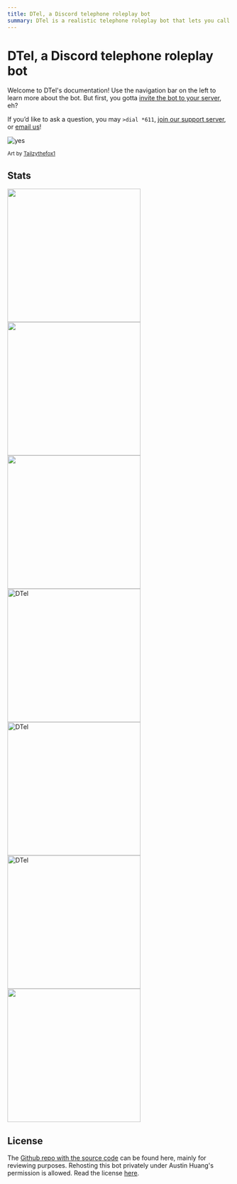 ```yaml
---
title: DTel, a Discord telephone roleplay bot
summary: DTel is a realistic telephone roleplay bot that lets you call other servers! Invite today!
---
```


# DTel, a Discord telephone roleplay bot

Welcome to DTel's documentation! Use the navigation bar on the left to learn more about the bot. But first, you gotta [invite the bot to your server](https://discordapp.com/oauth2/authorize?client_id=377609965554237453&scope=bot), eh?

If you’d like to ask a question, you may `>dial *611`, [join our support server](https://discord.gg/RN7pxrB), or [email us](mailto:dtel@austinhuang.me)!

![yes](https://cdn.discordapp.com/attachments/393598647679582218/393956037637570560/DTel-chan.png)

<small>Art by [Tailzythefox1](https://tailzythefox1.deviantart.com/)</small>

## Stats
<a href="https://botlist.space/bot/377609965554237453?utm_source=bls&utm_medium=widget&utm_campaign=377609965554237453"><img src="https://api.botlist.space/widget/377609965554237453/6" width="300"></a> <a href="https://botsfordiscord.com/bot/377609965554237453"><img src="https://botsfordiscord.com/api/bot/377609965554237453/widget?theme=dark" width="300" /></a> <a href="https://discordbotlist.com/bots/377609965554237453"><img src="https://discordbotlist.com/bots/377609965554237453/widget.svg" width="300" /></a> <a href="https://bots.ondiscord.xyz/bots/377609965554237453"><img src="https://bots.ondiscord.xyz/bots/377609965554237453/embed?theme=dark&showGuilds=true" alt="DTel" width="300"/></a> <a href="https://top.gg/bot/377609965554237453"><img src="https://top.gg/api/widget/377609965554237453.svg" alt="DTel" width="300" /></a> <a href="https://discord.boats/bot/377609965554237453"><img src="https://discord.boats/api/widget/377609965554237453" alt="DTel" width="300" /></a> <a href="https://mythicalbots.xyz/bot/377609965554237453" ><img src="https://mythicalbots.xyz/bot/377609965554237453/embed?q=dark" alt="" width="300" /></a>

## License
The [Github repo with the source code](https://github.com/austinhuang0131/dtel) can be found here, mainly for reviewing purposes. Rehosting this bot privately under Austin Huang's permission is allowed. Read the license [here](https://github.com/austinhuang0131/dtel/blob/master/LICENSE).

<script data-goatcounter="https://dtel.goatcounter.com/count"
        async src="//gc.zgo.at/count.js"></script>
